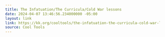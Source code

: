 ```yaml
---
title: The Infatuation/The Curricula/Cold War lessons
date: 2024-04-07 13:46:56.234000000 -05:00
layout: link
link: https://kk.org/cooltools/the-infatuation-the-curricula-cold-war-lessons/
source: Cool Tools
---
```


